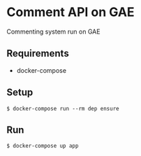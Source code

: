 # Comment API on GAE

Commenting system run on GAE

## Requirements

- docker-compose

## Setup

```shell
$ docker-compose run --rm dep ensure
```

## Run

```shell
$ docker-compose up app
```


